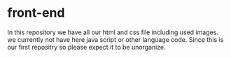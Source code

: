 # front-end
In this repository we have all our html and css file including used images. we currently not have here java script or other language code.
Since this is our first repositry so please expect it to be unorganize.

